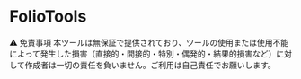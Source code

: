 # FolioTools

⚠️ 免責事項
本ツールは無保証で提供されており、ツールの使用または使用不能によって発生した損害（直接的・間接的・特別・偶発的・結果的損害など）に対して作成者は一切の責任を負いません。ご利用は自己責任でお願いします。
